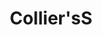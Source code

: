 ---
template: Post
title: Collier'sS
tags: BBQ
category: Local
phone: 901-861-1777
services: curbside, Delivery (Uber Eats)
---